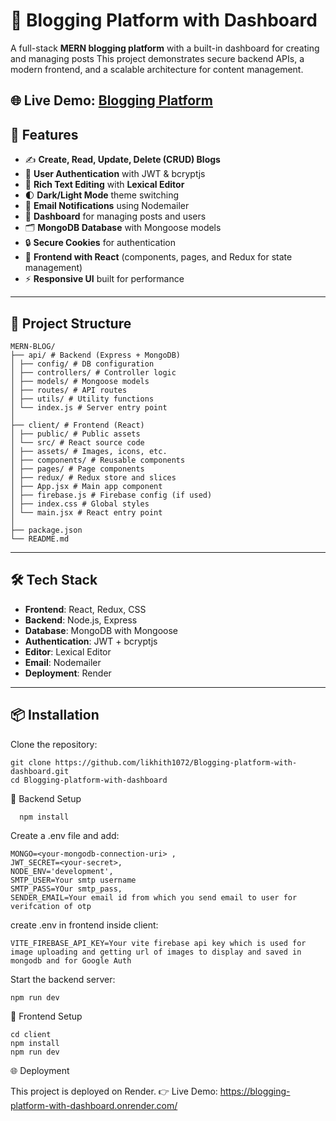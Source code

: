 
# 📝 Blogging Platform with Dashboard  

A full-stack **MERN blogging platform** with a built-in dashboard for creating and managing posts
This project demonstrates secure backend APIs, a modern frontend, and a scalable architecture for content management.  

🌐 **Live Demo**: [Blogging Platform](https://blogging-platform-with-dashboard.onrender.com/)  
---

## 🚀 Features  

- ✍️ **Create, Read, Update, Delete (CRUD) Blogs**  
- 🔑 **User Authentication** with JWT & bcryptjs
- 📝 **Rich Text Editing** with **Lexical Editor**
- 🌓 **Dark/Light Mode** theme switching
- 📨 **Email Notifications** using Nodemailer  
- 📂 **Dashboard** for managing posts and users  
- 🗂️ **MongoDB Database** with Mongoose models  
- 🔒 **Secure Cookies** for authentication  
- 🎨 **Frontend with React** (components, pages, and Redux for state management)  
- ⚡ **Responsive UI** built for performance  

---

## 📂 Project Structure  
```
MERN-BLOG/
├── api/ # Backend (Express + MongoDB)
│ ├── config/ # DB configuration
│ ├── controllers/ # Controller logic
│ ├── models/ # Mongoose models
│ ├── routes/ # API routes
│ ├── utils/ # Utility functions
│ └── index.js # Server entry point
│
├── client/ # Frontend (React)
│ ├── public/ # Public assets
│ └── src/ # React source code
│ ├── assets/ # Images, icons, etc.
│ ├── components/ # Reusable components
│ ├── pages/ # Page components
│ ├── redux/ # Redux store and slices
│ ├── App.jsx # Main app component
│ ├── firebase.js # Firebase config (if used)
│ ├── index.css # Global styles
│ └── main.jsx # React entry point
│
├── package.json
└── README.md
```


---

## 🛠️ Tech Stack  

- **Frontend**: React, Redux, CSS  
- **Backend**: Node.js, Express  
- **Database**: MongoDB with Mongoose  
- **Authentication**: JWT + bcryptjs  
- **Editor**: Lexical Editor  
- **Email**: Nodemailer  
- **Deployment**: Render  

---

## 📦 Installation  

Clone the repository:  
```
git clone https://github.com/likhith1072/Blogging-platform-with-dashboard.git
cd Blogging-platform-with-dashboard
```

🔧 Backend Setup
```
  npm install
```

Create a .env file and add:
```
MONGO=<your-mongodb-connection-uri> ,
JWT_SECRET=<your-secret>,
NODE_ENV='development',
SMTP_USER=Your smtp username
SMTP_PASS=YOur smtp_pass,
SENDER_EMAIL=Your email id from which you send email to user for verifcation of otp
```

create .env in frontend inside client:
```
VITE_FIREBASE_API_KEY=Your vite firebase api key which is used for image uploading and getting url of images to display and saved in mongodb and for Google Auth
```
Start the backend server:
```
npm run dev
```

🎨 Frontend Setup
```
cd client
npm install
npm run dev
```

🌐 Deployment

This project is deployed on Render.
👉 Live Demo: https://blogging-platform-with-dashboard.onrender.com/




